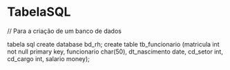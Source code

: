 # TabelaSQL
// Para a criação de um banco de dados


tabela sql create database bd_rh;
create table tb_funcionario
(matricula int not null primary key,
funcionario char(50),
dt_nascimento date,
cd_setor int,
cd_cargo int,
salario money);
